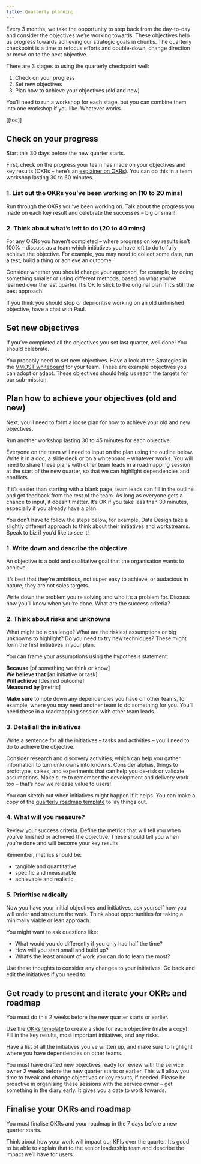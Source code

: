 ```yaml
---
title: Quarterly planning
---
```


Every 3 months, we take the opportunity to step back from the day-to-day and consider the objectives we’re working towards. These objectives help us progress towards achieving our strategic goals in chunks. The quarterly checkpoint is a time to refocus efforts and double-down, change direction or move on to the next objective.

There are 3 stages to using the quarterly checkpoint well:

1. Check on your progress  
2. Set new objectives  
3. Plan how to achieve your objectives (old and new)

You’ll need to run a workshop for each stage, but you can combine them into one workshop if you like. Whatever works.

[[toc]]

## Check on your progress

Start this 30 days before the new quarter starts.

First, check on the progress your team has made on your objectives and key results (OKRs – here’s an [explainer on OKRs](https://mhclg.sharepoint.com.mcas.ms/:p:/r/sites/DigitalPlanning/_layouts/15/Doc.aspx?sourcedoc=%7B5E9CC5D4-9569-410E-BBDF-580F84A08676%7D&file=Digital%20Planning%20OKR%27s%20Guidance%20.pptx&action=edit&mobileredirect=true&wdOrigin=TEAMS-WEB.p2p_ns.rwc&wdExp=TEAMS-TREATMENT&wdhostclicktime=1733406660384&web=1)). You can do this in a team workshop lasting 30 to 60 minutes.

### 1\. List out the OKRs you’ve been working on (10 to 20 mins) 

Run through the OKRs you’ve been working on. Talk about the progress you made on each key result and celebrate the successes – big or small\! 

### 2\. Think about what’s left to do (20 to 40 mins) 

For any OKRs you haven’t completed – where progress on key results isn’t 100% – discuss as a team which initiatives you have left to do to fully achieve the objective. For example, you may need to collect some data, run a test, build a thing or achieve an outcome.

Consider whether you should change your approach, for example, by doing something smaller or using different methods, based on what you’ve learned over the last quarter. It’s OK to stick to the original plan if it’s still the best approach. 

If you think you should stop or deprioritise working on an old unfinished objective, have a chat with Paul. 

## Set new objectives 

If you’ve completed all the objectives you set last quarter, well done\! You should celebrate. 

You probably need to set new objectives. Have a look at the Strategies in the [VMOST whiteboard](https://app.mural.co/t/mhclg2837/m/mhclg2837/1741707963960/643ec474684f9ff5fa550593ab5bed63f381f601) for your team. These are example objectives you can adopt or adapt. These objectives should help us reach the targets for our sub-mission.

## Plan how to achieve your objectives (old and new) 

Next, you’ll need to form a loose plan for how to achieve your old and new objectives. 

Run another workshop lasting 30 to 45 minutes for each objective.

Everyone on the team will need to input on the plan using the outline below. Write it in a doc, a slide deck or on a whiteboard – whatever works. You will need to share these plans with other team leads in a roadmapping session at the start of the new quarter, so that we can highlight dependencies and conflicts.

If it’s easier than starting with a blank page, team leads can fill in the outline and get feedback from the rest of the team. As long as everyone gets a chance to input, it doesn’t matter. It’s OK if you take less than 30 minutes, especially if you already have a plan.

You don’t have to follow the steps below, for example, Data Design take a slightly different approach to think about their initiatives and workstreams. Speak to Liz if you’d like to see it\!

### 1\. Write down and describe the objective 

An objective is a bold and qualitative goal that the organisation wants to achieve.

It’s best that they’re ambitious, not super easy to achieve, or audacious in nature; they are not sales targets.

Write down the problem you’re solving and who it’s a problem for. Discuss how you’ll know when you’re done. What are the success criteria?

### 2\. Think about risks and unknowns 

What might be a challenge? What are the riskiest assumptions or big unknowns to highlight? Do you need to try new techniques? These might form the first initiatives in your plan.

You can frame your assumptions using the hypothesis statement:

**Because** \[of something we think or know\]  
**We believe that** \[an initiative or task\]  
**Will achieve** \[desired outcome\]  
**Measured by** \[metric\]

**Make sure** to note down any dependencies you have on other teams, for example, where you may need another team to do something for you. You’ll need these in a roadmapping session with other team leads.

### 3\. Detail all the initiatives 

Write a sentence for all the initiatives – tasks and activities – you’ll need to do to achieve the objective. 

Consider research and discovery activities, which can help you gather information to turn unknowns into knowns. Consider alphas, things to prototype, spikes, and experiments that can help you de-risk or validate assumptions. Make sure to remember the development and delivery work too – that’s how we release value to users\!

You can sketch out when initiatives might happen if it helps. You can make a copy of the [quarterly roadmap template](https://app.mural.co/t/mhclg2837/m/mhclg2837/1725026495193/ee9ace50bcc18581c179c734c859b5682031b9e1?sender=u5e6d2d6a1d782ac443741061) to lay things out.

### 4\. What will you measure? 

Review your success criteria. Define the metrics that will tell you when you’ve finished or achieved the objective. These should tell you when you’re done and will become your key results.

Remember, metrics should be:

* tangible and quantitative  
* specific and measurable  
* achievable and realistic

### 5\. Prioritise radically 

Now you have your initial objectives and initiatives, ask yourself how you will order and structure the work. Think about opportunities for taking a minimally viable or lean approach.

You might want to ask questions like:

* What would you do differently if you only had half the time?   
* How will you start small and build up?   
* What’s the least amount of work you can do to learn the most? 

Use these thoughts to consider any changes to your initiatives. Go back and edit the initiatives if you need to.

## Get ready to present and iterate your OKRs and roadmap

You must do this 2 weeks before the new quarter starts or earlier.

Use the [OKRs template](https://docs.google.com/presentation/u/0/d/1M0I-1mV-x13xfDnZ0WS6zY0hXN3PQiHfE0DPuL0_5uk/edit) to create a slide for each objective (make a copy). Fill in the key results, most important initiatives, and any risks.

Have a list of all the initiatives you’ve written up, and make sure to highlight where you have dependencies on other teams. 

You must have drafted new objectives ready for review with the service owner 2 weeks before the new quarter starts or earlier. This will allow you time to tweak and change objectives or key results, if needed. Please be proactive in organising these sessions with the service owner – get something in the diary early. It gives you a date to work towards.

## Finalise your OKRs and roadmap

You must finalise OKRs and your roadmap in the 7 days before a new quarter starts. 

Think about how your work will impact our KPIs over the quarter. It’s good to be able to explain that to the senior leadership team and describe the impact we’ll have for users.